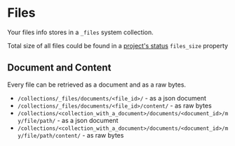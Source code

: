 # Files

Your files info stores in a `_files` system collection.

Total size of all files could be found in a [project's status](/projects/#status) `files_size` property

## Document and Content

Every file can be retrieved as a document and as a raw bytes.

  * `/collections/_files/documents/<file_id>/` - as a json document
  * `/collections/_files/documents/<file_id>/content/` - as raw bytes
  * `/collections/<collection_with_a_document>/documents/<document_id>/my/file/path/` - as a json document
  * `/collections/<collection_with_a_document>/documents/<document_id>/my/file/path/content/` - as raw bytes
